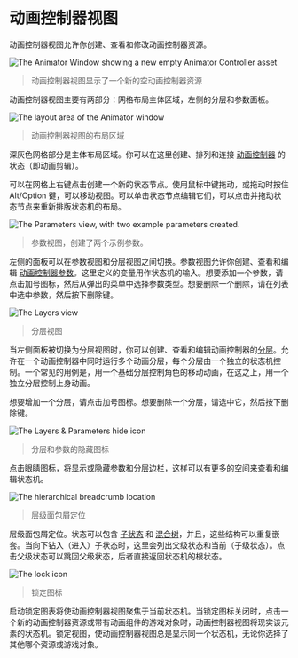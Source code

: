 <!-- Unity Manual > Animation > Animator Controllers > The Animator Window -->

<!-- # The Animator Window -->
# 动画控制器视图

<!-- The Animator Window allows you to create, view and modify Animator Controller assets. -->

动画控制器视图允许你创建、查看和修改动画控制器资源。

![The Animator Window showing a new empty Animator Controller asset](https://docs.unity3d.com/uploads/Main/AnimatorWindowNewEmpty.png)
<!-- > The Animator Window showing a new empty Animator Controller asset -->
> 动画控制器视图显示了一个新的空动画控制器资源

<!-- The Animator window has two main sections: the main gridded layout area, and the left-hand Layers & Parameters pane. -->

动画控制器视图主要有两部分：网格布局主体区域，左侧的分层和参数面板。

![The layout area of the Animator window](https://docs.unity3d.com/uploads/Main/AnimatorWindowLayoutArea.png)
<!-- > The layout area of the Animator window -->
> 动画控制器视图的布局区域

<!-- The main section with the dark grey grid is the layout area. You can use this area to create, arrange and connect states in your [Animator Controller](https://docs.unity3d.com/Manual/Animator.html). -->

深灰色网格部分是主体布局区域。你可以在这里创建、排列和连接 [动画控制器](https://docs.unity3d.com/Manual/Animator.html) 的状态（即动画剪辑）。

<!-- You can right-click on the grid to create a new state nodes. Use the middle mouse button or Alt/Option drag to pan the view around. Click to select state nodes to edit them, and click & drag state nodes to rearrange the layout of your state machine. -->

可以在网格上右键点击创建一个新的状态节点。使用鼠标中键拖动，或拖动时按住 Alt/Option 键，可以移动视图。可以单击状态节点编辑它们，可以点击并拖动状态节点来重新排版状态机的布局。

![The Parameters view, with two example parameters created.](https://docs.unity3d.com/uploads/Main/AnimatorWindowParametersPane.png)
<!-- > The Parameters view, with two example parameters created. -->
> 参数视图，创建了两个示例参数。


<!-- The left-hand pane can be switched betwen Parameters view and Layers view. The parameters view allows you to create, view and edit the [Animator Controller Parameters](https://docs.unity3d.com/Manual/AnimationParameters.html). These are variables you define that act as inputs into the state machine. To add a parameter, click the Plus icon and select the parameter type from the pop up menu. To delete a parameter, select the parameter in the lists and press the delete key. -->

左侧的面板可以在参数视图和分层视图之间切换。参数视图允许你创建、查看和编辑 [动画控制器参数]。这里定义的变量用作状态机的输入。想要添加一个参数，请点击加号图标，然后从弹出的菜单中选择参数类型。想要删除一个删除，请在列表中选中参数，然后按下删除键。

[动画控制器参数]: https://docs.unity3d.com/Manual/AnimationParameters.html

![The Layers view](https://docs.unity3d.com/uploads/Main/AnimatorWindowLayersPane.png)
<!-- > The Layers view -->
> 分层视图

<!-- When the left-hand pane is switched to Layers view, you can create, view and edit [layers](https://docs.unity3d.com/Manual/AnimationLayers.html) within your Animator Controller. This allows you to have multiple layers of animation within a single animation controller working at the same time, each controlled by a separate state machine. A common use of this is to have a separate layer playing upper-body animations over a base layer that controls the general movement animations for a character. -->

当左侧面板被切换为分层视图时，你可以创建、查看和编辑动画控制器的[分层]。允许在一个动画控制器中同时运行多个动画分层，每个分层由一个独立的状态机控制。一个常见的用例是，用一个基础分层控制角色的移动动画，在这之上，用一个独立分层控制上身动画。

[分层]: https://docs.unity3d.com/Manual/AnimationLayers.html

<!-- To add a layer, click the plus icon. To delete a layer, select the layer and press the delete key. -->

想要增加一个分层，请点击加号图标。想要删除一个分层，请选中它，然后按下删除键。

![The Layers & Parameters hide icon](https://docs.unity3d.com/uploads/Main/AnimatorWindowEyeIcon.png)
<!-- > The Layers & Parameters hide icon -->
> 分层和参数的隐藏图标

<!-- Clicking the “eye” icon on or off will show or hide the Parameters & Layers side-pane, allowing you more room to see and edit your state machine. -->

点击眼睛图标，将显示或隐藏参数和分层边栏，这样可以有更多的空间来查看和编辑状态机。

![The hierarchical breadcrumb location](https://docs.unity3d.com/uploads/Main/AnimatorWindowBreadcrumbLocation.png)
<!-- > The hierarchical breadcrumb location -->
> 层级面包屑定位

<!-- The “breadcrumb” hierarchical location within the current state machine. States can contain [sub-states](https://docs.unity3d.com/Manual/NestedStateMachines.html) and [trees](https://docs.unity3d.com/Manual/class-BlendTree.html) and these structures can be nested repeatedly. When drilling down into sub states, the hierarchy of parent states and the current state being viewed is listed here. Clicking on the parent states allows you to jump back up to parent states or go straight back to the base layer of the state machine. -->

层级面包屑定位。状态可以包含 [子状态] 和 [混合树]，并且，这些结构可以重复嵌套。当向下钻入（进入）子状态时，这里会列出父级状态和当前（子级状态）。点击父级状态可以跳回父级状态，后者直接返回状态机的根状态。

[子状态]: https://docs.unity3d.com/Manual/NestedStateMachines.html
[混合树]: https://docs.unity3d.com/Manual/class-BlendTree.html


![The lock icon](https://docs.unity3d.com/uploads/Main/AnimatorWindowLockIcon.png)
<!-- > The lock icon -->
> 锁定图标

<!-- Enabling the lock icon will keep the Animator Window focused on the current state machine. When the lock icon is off, clicking a new animator asset or a Game Object with an animator component will switch the Animator Window to show that item’s state machine. Locking the window allows you to keep the Animator window showing the same state machine, regardless of which other assets or Game Objects are selected. -->

启动锁定图表将使动画控制器视图聚焦于当前状态机。当锁定图标关闭时，点击一个新的动画控制器资源或带有动画组件的游戏对象时，动画控制器视图将现实该元素的状态机。锁定视图，使动画控制器视图总是显示同一个状态机，无论你选择了其他哪个资源或游戏对象。
